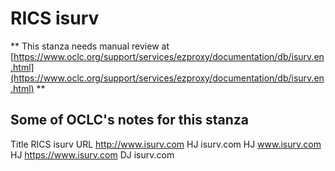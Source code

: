 # RICS isurv
** This stanza needs manual review at [https://www.oclc.org/support/services/ezproxy/documentation/db/isurv.en.html](https://www.oclc.org/support/services/ezproxy/documentation/db/isurv.en.html) **

## Some of OCLC's notes for this stanza

Title RICS isurv
 URL http://www.isurv.com
 HJ isurv.com
 HJ www.isurv.com
 HJ https://www.isurv.com
 DJ isurv.com 
